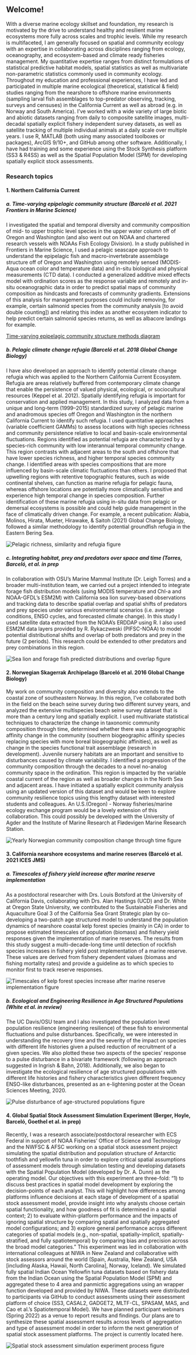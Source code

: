 ## Welcome!

With a diverse marine ecology skillset and foundation, my research is motivated by the drive to understand healthy and resilient marine ecosystems more fully across scales and trophic levels. While my research is multifaceted, I am generally focused on spatial and community ecology with an expertise in collaborating across disciplines ranging from ecology, oceanography, and ecosystem-based and climate ready fisheries management. My quantitative expertise ranges from distinct formulations of statistical predictive habitat models, spatial statistics as well as multivariate non-parametric statistics commonly used in community ecology. Throughout my education and professional experiences, I have led and participated in multiple marine ecological (theoretical, statistical & field) studies ranging from the nearshore to offshore marine environments (sampling larval fish assemblages to top-predator observing, tracking, surveys and censuses) in the California Current as well as abroad (e.g. in Norway and South America). I’ve worked with a wide variety of large biotic and abiotic datasets ranging from daily to composite satellite images, multi-decadal spatially explicit fishery independent survey datasets, as well as satellite tracking of multiple individual animals at a daily scale over multiple years. I use R, MATLAB (both using many associated toolboxes or packages), ArcGIS 9/10+, and GitHub among other software. Additionally, I have had training and some experience using the Stock Synthesis platform (SS3 & R4SS) as well as the Spatial Population Model (SPM) for developing spatially explicit stock assessments.

### Research topics
#### 1. Northern California Current
##### a. Time-varying epipelagic community structure (Barceló et al. 2021 Frontiers in Marine Science)
I investigated the spatial and temporal diversity and community composition of mid- to upper trophic level species in the upper water column off of Oregon and Washington (and also went out on NOAA and chartered research vessels with NOAAs Fish Ecology Division). In a study published in Frontiers in Marine Science, I used a pelagic seascape approach to understand the epipelagic fish and macro-invertebrate assemblage structure off of Oregon and Washington using remotely sensed (MODIS-Aqua ocean color and temperature data) and in-situ biological and physical measurements (CTD data). I conducted a generalized additive mixed effects model with ordination scores as the response variable and remotely and in-situ oceanographic data in order to predict spatial maps of community composition as hindcasts and forecasts of community gradients. Extensions of this analysis for management purposes could include removing, for example, certain salmonid species from the community analysis [to avoid double counting]) and relating this index as another ecosystem indicator to help predict certain salmonid species returns, as well as albacore landings for example.

[Time-varying epipelagic community structure methods diagram](https://github.com/carenbarcelo/CarenBarcelo/timevaryingseascapefigure.jpg?raw=TRUE)

##### b. Pelagic climate change refugia (Barceló et al. 2018 Global Change Biology)
I have also developed an approach to identify potential climate change refugia which was applied to the Northern California Current Ecosystem. Refugia are areas relatively buffered from contemporary climate change that enable the persistence of valued physical, ecological, or sociocultural resources (Keppel et al. 2012). Spatially identifying refugia is important for conservation and applied management. In this study, I analyzed data from a unique and long-term (1999–2015) standardized survey of pelagic marine and anadromous species off Oregon and Washington in the northern California Current to identify such refugia. I used quantitative approaches (variable coefficient GAMMs) to assess locations with high species richness and community persistence relative to local and basin-scale environmental fluctuations. Regions identified as potential refugia are characterized by a species-rich community with low interannual temporal community change. This region contrasts with adjacent areas to the south and offshore that have lower species richness, and higher temporal species community change. I identified areas with species compositions that are more influenced by basin-scale climatic fluctuations than others. I proposed that upwelling regions with retentive topographic features, such as wide continental shelves, can function as marine refugia for pelagic fauna, whereas offshore locations are potentially more climatically sensitive and experience high temporal change in species composition. Further identification of these marine refugia using in-situ data from pelagic or demersal ecosystems is possible and could help guide management in the face of climatically driven change. For example, a recent publication: Alabia, Molinos, Hirata, Mueter, Hirawake, & Saitoh (2021) Global Change Biology, followed a similar methodology to identify potential groundfish refugia in the Eastern Bering Sea.

<img src="https://github.com/carenbarcelo/CarenBarcelo/blob/main/refugiafigure.png" alt="Pelagic richness, similarity and refugia figure">

##### c. Integrating habitat, prey and predators over space and time (Torres, Barceló, et al. in prep

In collaboration with OSU’s Marine Mammal Institute (Dr. Leigh Torres) and a broader multi-institution team, we carried out a project intended to integrate forage fish distribution models (using MODIS temperature and Chl-a and NOAA-GFDL’s ESM2M) with California sea lion survey-based observations and tracking data to describe spatial overlap and spatial shifts of predators and prey species under various environmental scenarios (i.e. average conditions, ENSO cycles, and forecasted climate change). In this study I used satellite data extracted from the NOAA’s ERDDAP using R. I also used ESM2M data layers provided by R. Rykaczweski (PIFSC-NOAA) to model potential distributional shifts and overlap of both predators and prey in the future (2 periods). This research could be extended to other predators and prey combinations in this region.

<img src="https://github.com/carenbarcelo/CarenBarcelo/blob/main/sealionoverlapfigure.png" alt="Sea lion and forage fish predicted distributions and overlap figure">

#### 2. Norwegian Skagerrak Archipelago (Barceló et al. 2016 Global Change Biology)

My work on community composition and diversity also extends to the coastal zone of southeastern Norway. In this region, I’ve collaborated both in the field on the beach seine survey during two different survey years, and analyzed the extensive multispecies beach seine survey dataset that is more than a century long and spatially explicit. I used multivariate statistical techniques to characterize the change in taxonomic community composition through time, determined whether there was a biogeographic affinity change in the community (southern biogeographic affinity species replacing species with more boreal biogeographic affinities), as well as change in the species functional trait assemblage (research in development). Juvenile nursery habitats are an important and sensitive to disturbances caused by climate variability. I identified a progression of the community composition through the decades to a novel no-analog community space in the ordination. This region is impacted by the variable coastal current of the region as well as broader changes in the North Sea and adjacent areas. I have initiated a spatially explicit community analysis using an updated version of this dataset and would be keen to explore community resilience topics using this lengthy dataset with interested students and colleagues. An U.S.(Oregon) - Norway fisheries/marine ecology exchange program would be a lovely extension of this collaboration. This could possibly be developed with the University of Agder and the Institute of Marine Research at Flødevigen Marine Research Station.

<img src="https://github.com/carenbarcelo/CarenBarcelo/blob/main/norwayordinationfigure.png" alt="Yearly Norwegian community composition change through time figure">

#### 3. California nearshore ecosystems and marine reserves (Barceló et al. 2021 ICES JMS)
##### a. Timescales of fishery yield increase after marine reserve implementation

As a postdoctoral researcher with Drs. Louis Botsford at the University of California Davis, collaborating with Drs. Alan Hastings (UCD) and Dr. White at Oregon State University, we contributed to the Sustainable Fisheries and Aquaculture Goal 3 of the California Sea Grant Strategic plan by co-developing a two-patch age structured model to understand the population dynamics of nearshore coastal kelp forest species (mainly in CA) in order to propose estimated timescales of population (biomass) and fishery yield responses given the implementation of marine reserves. The results from this study suggest a multi-decade-long time until detection of rockfish species increases in fishery yield post implementation of a marine reserve. These values are derived from fishery dependent values (biomass and fishing mortality rates) and provide a guideline as to which species to monitor first to track reserve responses.

<img src="https://github.com/carenbarcelo/CarenBarcelo/blob/main/timescalesfigure.png" alt="Timescales of kelp forest species increase after marine reserve implementation figure">

##### b. Ecological and Engineering Resilience in Age Structured Populations (White et al. in review)

The UC Davis/OSU team and I also investigated the population level population resilience (engineering resilience) of these fish to environmental fluctuations and pulse disturbances. Specifically, we were interested in understanding the recovery time and the severity of the impact on species with different life histories given a pulsed reduction of recruitment of a given species. We also plotted these two aspects of the species’ response to a pulse disturbance in a bivariate framework (following an approach suggested in Ingrish & Bahn, 2018).  Additionally, we also began to investigate the ecological resilience of age structured populations with different life histories and fishery characteristics given different frequency ENSO-like disturbances, presented as an e-lightening poster at the Ocean Sciences Meeting, 2020.

<img src="https://github.com/carenbarcelo/CarenBarcelo/blob/main/pulsedistrubancediagram.png" alt="Pulse disturbance of age-structured populations figure">

#### 4. Global Spatial Stock Assessment Simulation Experiment (Berger, Hoyle, Barceló, Goethel et al. in prep)

Recently, I was a research associate/postdoctoral researcher with ECS Federal in support of NOAA Fisheries’ Office of Science and Technology and the NWFSC & AFSC working on a spatial stock assessment project simulating the spatial distribution and population structure of Antarctic toothfish and yellowfin tuna in order to explore critical spatial assumptions of assessment models through simulation testing and developing datasets with the Spatial Population Model (developed by Dr. A. Dunn) as the operating model.  Our objectives with this experiment are three-fold: “1) to discuss best practices in spatial model development by exploring the decision-points of each analyst. This will highlight how differences among platforms influence decisions at each stage of development of a spatial stock assessment model, provide insight into why analysts choose certain spatial functionality, and how goodness of fit is determined in a spatial context; 2) to evaluate within-platform performance and the impacts of ignoring spatial structure by comparing spatial and spatially aggregated model configurations; and 3) explore general performance across different categories of spatial models (e.g., non-spatial, spatially-implicit, spatially-stratified, and fully spatiotemporal) by comparing bias and precision across the broad model categories.” 
This experiment was led in collaboration with international colleagues at NIWA in New Zealand and collaborative with stock assessors around the world (Spain, Australia, New Zealand, USA [including Alaska, Hawaii, North Carolina], Norway, Iceland). We simulated fully spatial Indian Ocean Yellowfin tuna datasets based on fishery data from the Indian Ocean using the Spatial Population Model (SPM) and aggregated these to 4 area and panmictic aggregations using an wrapper function developed and provided by NIWA. These datasets were distributed to participants via GitHub to conduct assessments using their assessment platform of choice (SS3, CASAL2, GADGET2, MLTF-CL, SPASAM, MAS, and Cao et al.’s Spatiotemporal Model). We have planned participant webinars (Spring 2022) as a venue to report results and findings. Our plans are to synthesize these spatial assessment results across levels of aggregation and type of assessment model in order to inform the next generation of spatial stock assessment platforms. The project is currently located here.

<img src="https://github.com/carenbarcelo/CarenBarcelo/blob/main/spatialstockassessmentexperimentdiagram.png" alt="Spatial stock assessment simulation experiment process figure">
